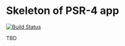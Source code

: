 Skeleton of PSR-4 app
======================

[![Build Status](https://travis-ci.org/vagovszky/skeleton.svg?branch=master)](https://travis-ci.org/vagovszky/skeleton.svg)

TBD